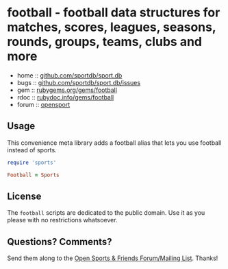 # football - football data structures for matches, scores, leagues, seasons, rounds, groups, teams, clubs and more


* home  :: [github.com/sportdb/sport.db](https://github.com/sportdb/sport.db)
* bugs  :: [github.com/sportdb/sport.db/issues](https://github.com/sportdb/sport.db/issues)
* gem   :: [rubygems.org/gems/football](https://rubygems.org/gems/football)
* rdoc  :: [rubydoc.info/gems/football](http://rubydoc.info/gems/football)
* forum :: [opensport](http://groups.google.com/group/opensport)



## Usage

This convenience meta library adds a football alias
that lets you use football instead of sports.

``` ruby
require 'sports'

Football = Sports
```



## License

The `football` scripts are dedicated to the public domain.
Use it as you please with no restrictions whatsoever.


## Questions? Comments?

Send them along to the
[Open Sports & Friends Forum/Mailing List](http://groups.google.com/group/opensport).
Thanks!
